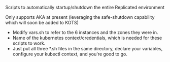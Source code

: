 Scripts to automatically startup/shutdown the entire Replicated environment

Only supports AKA at present (leveraging the safe-shutdown capability which will soon be added to KOTS)

* Modify vars.sh to refer to the 6 instances and the zones they were in. 
* Name of the kubernetes context/credentials, which is needed for these scripts to work. 
* Just put all three *.sh files in the same directory, declare your variables, configure your kubectl context, and you're good to go. 

